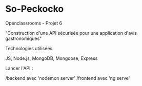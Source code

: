 # So-Peckocko
Openclassrooms - Projet 6 

"Construction d'une API sécurisée pour une application d'avis gastronomiques"

Technologies utilisées:

JS, Node.js, MongoDB, Mongoose, Express

Lancer l'API : 

/backend avec 'nodemon server'
/frontend avec 'ng serve'
